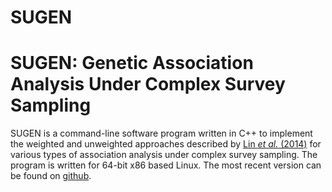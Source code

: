 # **SUGEN**

# **SUGEN: Genetic Association Analysis Under Complex Survey Sampling**

SUGEN is a command-line software program written in C++ to implement the weighted and unweighted approaches described by [Lin *et al.* (2014)](http://www.cell.com/ajhg/abstract/S0002-9297(14)00471-6) for various types of association analysis under complex survey sampling. The program is written for 64-bit x86 based Linux. The most recent version can be found on [github](https://github.com/dragontaoran/SUGEN#).
